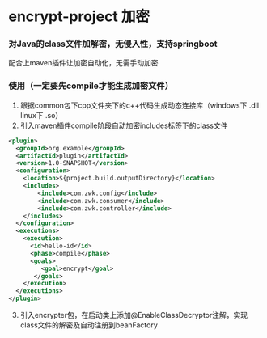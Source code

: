 # encrypt-project 加密

### 对Java的class文件加解密，无侵入性，支持springboot
配合上maven插件让加密自动化，无需手动加密
### 使用（一定要先compile才能生成加密文件）
 1. 跟据common包下cpp文件夹下的c++代码生成动态连接库（windows下 .dll linux下 .so） 
 2. 引入maven插件compile阶段自动加密includes标签下的class文件
```xml
<plugin>
  <groupId>org.example</groupId>
  <artifactId>plugin</artifactId>
  <version>1.0-SNAPSHOT</version>
  <configuration>
    <location>${project.build.outputDirectory}</location>
    <includes>
        <include>com.zwk.config</include>
        <include>com.zwk.consumer</include>
        <include>com.zwk.controller</include>
    </includes>
  </configuration>
  <executions>
    <execution>
      <id>hello-id</id>
      <phase>compile</phase>
      <goals>
         <goal>encrypt</goal>
       </goals>
    </execution>
  </executions>
</plugin>
````
 3. 引入encrypter包，在启动类上添加@EnableClassDecryptor注解，实现class文件的解密及自动注册到beanFactory
